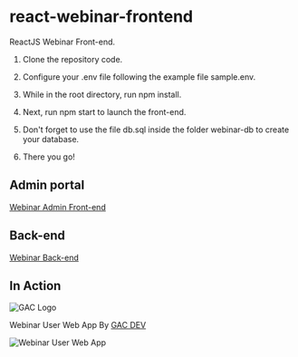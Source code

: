 # react-webinar-frontend
ReactJS Webinar Front-end. 

1. Clone the repository code.

2. Configure your .env file following the example file sample.env.

3. While in the root directory, run npm install. 

4. Next, run npm start to launch the front-end.

5. Don't forget to use the file db.sql inside the folder webinar-db to create your database.

6. There you go!

## Admin portal

[Webinar Admin Front-end](https://github.com/affkoul/react-webinar-admin-portal)

## Back-end

[Webinar Back-end](https://github.com/affkoul/node-webinar-backend)

## In Action

![GAC Logo](https://geniusandcourage.com/favicon.ico)

Webinar User Web App By [GAC DEV](https://geniusandcourage.com)

![Webinar User Web App](https://hlwsdtech.com/images/webinar.png)
